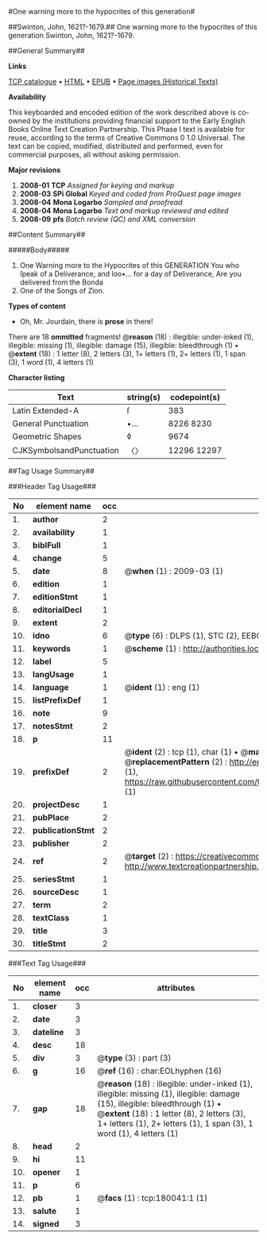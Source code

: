 #One warning more to the hypocrites of this generation#

##Swinton, John, 1621?-1679.##
One warning more to the hypocrites of this generation
Swinton, John, 1621?-1679.

##General Summary##

**Links**

[TCP catalogue](http://www.ota.ox.ac.uk/tcp/)  • 
[HTML](http://tei.it.ox.ac.uk/tcp/Texts-HTML/free/B06/B06023.html)  • 
[EPUB](http://tei.it.ox.ac.uk/tcp/Texts-EPUB/free/B06/B06023.epub) • 
[Page images (Historical Texts)](https://data.historicaltexts.jisc.ac.uk/view?pubId=eebo-53299314e&pageId=eebo-53299314e-180041-1)

**Availability**

This keyboarded and encoded edition of the
	       work described above is co-owned by the institutions
	       providing financial support to the Early English Books
	       Online Text Creation Partnership. This Phase I text is
	       available for reuse, according to the terms of Creative
	       Commons 0 1.0 Universal. The text can be copied,
	       modified, distributed and performed, even for
	       commercial purposes, all without asking permission.

**Major revisions**

1. __2008-01__ __TCP__ *Assigned for keying and markup*
1. __2008-03__ __SPi Global__ *Keyed and coded from ProQuest page images*
1. __2008-04__ __Mona Logarbo__ *Sampled and proofread*
1. __2008-04__ __Mona Logarbo__ *Text and markup reviewed and edited*
1. __2008-09__ __pfs__ *Batch review (QC) and XML conversion*

##Content Summary##

#####Body#####

1. One Warning more to the Hypocrites of this GENERATION
You who ſpeak of a Deliverance, and loo•… for a day of Deliverance, Are you delivered from the Bonda
1. One of the Songs of Zion.

**Types of content**

  * Oh, Mr. Jourdain, there is **prose** in there!

There are 18 **ommitted** fragments! 
 @__reason__ (18) : illegible: under-inked (1), illegible: missing (1), illegible: damage (15), illegible: bleedthrough (1)  •  @__extent__ (18) : 1 letter (8), 2 letters (3), 1+ letters (1), 2+ letters (1), 1 span (3), 1 word (1), 4 letters (1)

**Character listing**


|Text|string(s)|codepoint(s)|
|---|---|---|
|Latin Extended-A|ſ|383|
|General Punctuation|•…|8226 8230|
|Geometric Shapes|◊|9674|
|CJKSymbolsandPunctuation|〈〉|12296 12297|

##Tag Usage Summary##

###Header Tag Usage###

|No|element name|occ|attributes|
|---|---|---|---|
|1.|__author__|2||
|2.|__availability__|1||
|3.|__biblFull__|1||
|4.|__change__|5||
|5.|__date__|8| @__when__ (1) : 2009-03 (1)|
|6.|__edition__|1||
|7.|__editionStmt__|1||
|8.|__editorialDecl__|1||
|9.|__extent__|2||
|10.|__idno__|6| @__type__ (6) : DLPS (1), STC (2), EEBO-CITATION (1), OCLC (1), VID (1)|
|11.|__keywords__|1| @__scheme__ (1) : http://authorities.loc.gov/ (1)|
|12.|__label__|5||
|13.|__langUsage__|1||
|14.|__language__|1| @__ident__ (1) : eng (1)|
|15.|__listPrefixDef__|1||
|16.|__note__|9||
|17.|__notesStmt__|2||
|18.|__p__|11||
|19.|__prefixDef__|2| @__ident__ (2) : tcp (1), char (1)  •  @__matchPattern__ (2) : ([0-9\-]+):([0-9IVX]+) (1), (.+) (1)  •  @__replacementPattern__ (2) : http://eebo.chadwyck.com/downloadtiff?vid=$1&page=$2 (1), https://raw.githubusercontent.com/textcreationpartnership/Texts/master/tcpchars.xml#$1 (1)|
|20.|__projectDesc__|1||
|21.|__pubPlace__|2||
|22.|__publicationStmt__|2||
|23.|__publisher__|2||
|24.|__ref__|2| @__target__ (2) : https://creativecommons.org/publicdomain/zero/1.0/ (1), http://www.textcreationpartnership.org/docs/. (1)|
|25.|__seriesStmt__|1||
|26.|__sourceDesc__|1||
|27.|__term__|2||
|28.|__textClass__|1||
|29.|__title__|3||
|30.|__titleStmt__|2||


###Text Tag Usage###

|No|element name|occ|attributes|
|---|---|---|---|
|1.|__closer__|3||
|2.|__date__|3||
|3.|__dateline__|3||
|4.|__desc__|18||
|5.|__div__|3| @__type__ (3) : part (3)|
|6.|__g__|16| @__ref__ (16) : char:EOLhyphen (16)|
|7.|__gap__|18| @__reason__ (18) : illegible: under-inked (1), illegible: missing (1), illegible: damage (15), illegible: bleedthrough (1)  •  @__extent__ (18) : 1 letter (8), 2 letters (3), 1+ letters (1), 2+ letters (1), 1 span (3), 1 word (1), 4 letters (1)|
|8.|__head__|2||
|9.|__hi__|11||
|10.|__opener__|1||
|11.|__p__|6||
|12.|__pb__|1| @__facs__ (1) : tcp:180041:1 (1)|
|13.|__salute__|1||
|14.|__signed__|3||
